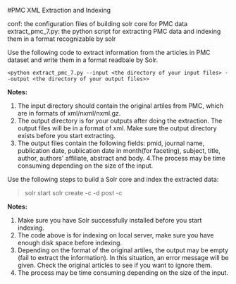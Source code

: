 #PMC XML Extraction and Indexing

conf: the configuration files of building solr core for PMC data
extract_pmc_7.py: the python script for extracting PMC data and indexing them in a format recognizable by solr


Use the following code to extract information from the articles in PMC dataset and write them in a format readbale by Solr.

`<python extract_pmc_7.py --input <the directory of your input files> --output <the directory of your output files>>`

**Notes:**
1. The input directory should contain the original artiles from PMC, which are in formats of xml/nxml/nxml.gz.
2. The output directory is for your outputs after doing the extraction. The output files will be in a format of xml. Make sure
   the output directory exists before you start extracting.
3. The output files contain the following fields: pmid, journal name, publication date, publication date in month(for faceting),
   subject, title, author, authors' affiliate, abstract and body.
4.The process may be time consuming depending on the size of the input. 


Use the following steps to build a Solr core and index the extracted data:

> solr start
> solr create -c <name of your core> -d <directory containing conf folder>
> post -c <name of your core> <directory of the extracted files>

**Notes:**
1. Make sure you have Solr successfully installed before you start indexing.
2. The code above is for indexing on local server, make sure you have enough disk space before indexing.
3. Depending on the format of the original artiles, the output may be empty (fail to extract the information). In this
   situation, an error message will be given. Check the original articles to see if you want to ignore them.
4. The process may be time consuming depending on the size of the input. 
